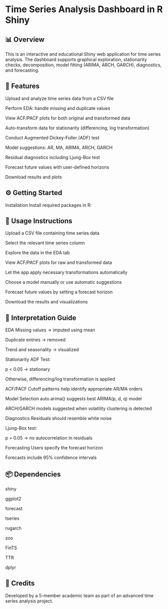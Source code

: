 # Time Series Analysis Dashboard in R Shiny
## 📊 Overview
This is an interactive and educational Shiny web application for time series analysis. The dashboard supports graphical exploration, stationarity checks, decomposition, model fitting (ARIMA, ARCH, GARCH), diagnostics, and forecasting.

## 🚀 Features
Upload and analyze time series data from a CSV file

Perform EDA: handle missing and duplicate values

View ACF/PACF plots for both original and transformed data

Auto-transform data for stationarity (differencing, log transformation)

Conduct Augmented Dickey-Fuller (ADF) test

Model suggestions: AR, MA, ARIMA, ARCH, GARCH

Residual diagnostics including Ljung-Box test

Forecast future values with user-defined horizons

Download results and plots

## ⚙ Getting Started
Installation
Install required packages in R:

## 📌 Usage Instructions
Upload a CSV file containing time series data

Select the relevant time series column

Explore the data in the EDA tab

View ACF/PACF plots for raw and transformed data

Let the app apply necessary transformations automatically

Choose a model manually or use automatic suggestions

Forecast future values by setting a forecast horizon

Download the results and visualizations

## 📖 Interpretation Guide
EDA
Missing values → imputed using mean

Duplicate entries → removed

Trend and seasonality → visualized

Stationarity
ADF Test:

p < 0.05 → stationary

Otherwise, differencing/log transformation is applied

ACF/PACF
Cutoff patterns help identify appropriate AR/MA orders

Model Selection
auto.arima() suggests best ARIMA(p, d, q) model

ARCH/GARCH models suggested when volatility clustering is detected

Diagnostics
Residuals should resemble white noise

Ljung-Box test:

p > 0.05 → no autocorrelation in residuals

Forecasting
Users specify the forecast horizon

Forecasts include 95% confidence intervals

## 📦 Dependencies
shiny

ggplot2

forecast

tseries

rugarch

zoo

FinTS

TTR

dplyr

## 👥 Credits
Developed by a 5-member academic team as part of an advanced time series analysis project.
